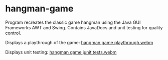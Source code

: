 # hangman-game

Program recreates the classic game hangman using the Java GUI Frameworks AWT and Swing. Contains JavaDocs and unit testing for quality control.

Displays a playthrough of the game:
[hangman game playthrough.webm](https://github.com/rysealex/hangman-game/assets/110131640/1812bb45-5919-4eb1-840b-817028fd5cd7)


Displays unit testing:
[hangman game junit tests.webm](https://github.com/rysealex/hangman-game/assets/110131640/b172d6ff-1706-4cd0-8259-b9fca25c9f49)
